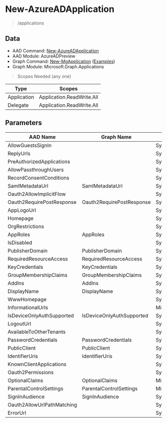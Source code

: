# New-AzureADApplication

> /applications

## Data

+ AAD Command: [New-AzureADApplication](https://docs.microsoft.com/en-us/powershell/module/AzureADPreview/New-AzureADApplication)
+ AAD Module: AzureADPreview
+ Graph Command: [New-MgApplication](https://docs.microsoft.com/en-us/powershell/module/Microsoft.Graph.Applications/New-MgApplication) ([Examples](https://github.com/orgs/msgraph/discussions?discussions_q=New-MgApplication))
+ Graph Module: Microsoft.Graph.Applications

> Scopes Needed (any one)

|Type|Scopes|
|---|---|
|Application|Application.ReadWrite.All|
|Delegate|Application.ReadWrite.All|

## Parameters

|AAD Name|Graph Name|AAD Type|Graph Type|Infos|
|---|---|---|---|---|
|AllowGuestsSignIn||System.Nullable/System.Boolean|||
|ReplyUrls||System.Collections.Generic.List/System.String|||
|PreAuthorizedApplications||System.Collections.Generic.List/Microsoft.Open.AzureAD.Model.PreAuthorizedApplication|||
|AllowPassthroughUsers||System.Nullable/System.Boolean|||
|RecordConsentConditions||System.String|||
|SamlMetadataUrl|SamlMetadataUrl|System.String|System.String||
|Oauth2AllowImplicitFlow||System.Nullable/System.Boolean|||
|Oauth2RequirePostResponse|Oauth2RequirePostResponse|System.Nullable/System.Boolean|System.Management.Automation.SwitchParameter||
|AppLogoUrl||System.String|||
|Homepage||System.String|||
|OrgRestrictions||System.Collections.Generic.List/System.String|||
|AppRoles|AppRoles|System.Collections.Generic.List/Microsoft.Open.AzureAD.Model.AppRole|Microsoft.Graph.PowerShell.Models.IMicrosoftGraphAppRole[]||
|IsDisabled||System.Nullable/System.Boolean|||
|PublisherDomain|PublisherDomain|System.String|System.String||
|RequiredResourceAccess|RequiredResourceAccess|System.Collections.Generic.List/Microsoft.Open.AzureAD.Model.RequiredResourceAccess|Microsoft.Graph.PowerShell.Models.IMicrosoftGraphRequiredResourceAccess[]||
|KeyCredentials|KeyCredentials|System.Collections.Generic.List/Microsoft.Open.AzureAD.Model.KeyCredential|Microsoft.Graph.PowerShell.Models.IMicrosoftGraphKeyCredential[]||
|GroupMembershipClaims|GroupMembershipClaims|System.String|System.String||
|AddIns|AddIns|System.Collections.Generic.List/Microsoft.Open.AzureAD.Model.AddIn|Microsoft.Graph.PowerShell.Models.IMicrosoftGraphAddIn[]||
|DisplayName|DisplayName|System.String|System.String||
|WwwHomepage||System.String|||
|InformationalUrls||Microsoft.Open.AzureAD.Model.InformationalUrl|||
|IsDeviceOnlyAuthSupported|IsDeviceOnlyAuthSupported|System.Nullable/System.Boolean|System.Management.Automation.SwitchParameter||
|LogoutUrl||System.String|||
|AvailableToOtherTenants||System.Nullable/System.Boolean|||
|PasswordCredentials|PasswordCredentials|System.Collections.Generic.List/Microsoft.Open.AzureAD.Model.PasswordCredential|Microsoft.Graph.PowerShell.Models.IMicrosoftGraphPasswordCredential[]||
|PublicClient|PublicClient|System.Nullable/System.Boolean|Microsoft.Graph.PowerShell.Models.IMicrosoftGraphPublicClientApplication||
|IdentifierUris|IdentifierUris|System.Collections.Generic.List/System.String|System.String[]||
|KnownClientApplications||System.Collections.Generic.List/System.String|||
|Oauth2Permissions||System.Collections.Generic.List/Microsoft.Open.AzureAD.Model.OAuth2Permission|||
|OptionalClaims|OptionalClaims|Microsoft.Open.AzureAD.Model.OptionalClaims|Microsoft.Graph.PowerShell.Models.IMicrosoftGraphOptionalClaims||
|ParentalControlSettings|ParentalControlSettings|Microsoft.Open.AzureAD.Model.ParentalControlSettings|Microsoft.Graph.PowerShell.Models.IMicrosoftGraphParentalControlSettings||
|SignInAudience|SignInAudience|System.String|System.String||
|Oauth2AllowUrlPathMatching||System.Nullable/System.Boolean|||
|ErrorUrl||System.String|||

